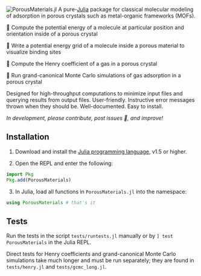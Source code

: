 ![PorousMaterials.jl](assets/PMlogo.png)
A pure-[Julia](https://julialang.org/) package for classical molecular modeling of adsorption in porous crystals such as metal-organic frameworks (MOFs).

🔨 Compute the potential energy of a molecule at particular position and orientation inside of a porous crystal

🔨 Write a potential energy grid of a molecule inside a porous material to visualize binding sites

🔨 Compute the Henry coefficient of a gas in a porous crystal

🔨 Run grand-canonical Monte Carlo simulations of gas adsorption in a porous crystal

Designed for high-throughput computations to minimize input files and querying results from output files. User-friendly. Instructive error messages thrown when they should be. Well-documented. Easy to install.

*In development, please contribute, post issues 🐛, and improve!*

## Installation

 1. Download and install the [Julia programming language](https://julialang.org/), v1.5 or higher.

 2. Open the REPL and enter the following:

```julia
import Pkg
Pkg.add(PorousMaterials)
```

 3. In Julia, load all functions in `PorousMaterials.jl` into the namespace:

```julia
using PorousMaterials # that's it
```

## Tests

Run the tests in the script `tests/runtests.jl` manually or by `] test PorousMaterials` in the Julia REPL.

Direct tests for Henry coefficients and grand-canonical Monte Carlo simulations take much longer and must be run separately; they are found in `tests/henry.jl` and `tests/gcmc_long.jl`.
